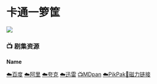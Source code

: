 # 卡通一箩筐
![](/image/COMEDYCENTRAL_TRIPTANK_214_HD_425020_1920x1080.jpg)

### 📺 剧集资源  <Badge type="tip" text="MaxPayen999" />

**Name**

[☁️百度](https://pan.baidu.com/s/1TWw_-An2G9RXRhxYg3f9eg?pwd=h6rg)  [☁️阿里](https://www.aliyundrive.com/s/BuGTSQSRwNQ)  [☁️夸克](https://pan.quark.cn/s/3e444f606e1a)  [☁️迅雷](https://pan.xunlei.com/s/VNnhPmxpLisABwq0eExYVWvAA1?pwd=9mys#)  [📺MDpan](https://pan.mdsub.top/%E5%8D%A1%E9%80%9A%E4%B8%80%E7%AE%A9%E7%AD%90)  [☁️PikPak](https://mypikpak.com/s/VNmWZGexciWPdsGKQgqAItI1o1)[🧲磁力链接](magnet:?xt=urn:btih:570da0f3bf8288e268cc30d12b3b476aed433627)
